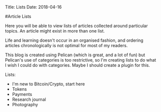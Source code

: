 Title: Lists
Date: 2018-04-16

#Article Lists

Here you will be able to view lists of articles collected around particular topics. 
An article might exist in more than one list.

Life and learning doesn't occur in an organised fashion, and ordering articles chronologically is not optimal for most of my readers.

This blog is created using Pelican (which is great, and a lot of fun) but Pelican's use of categories is too restrictive, so I'm creating lists to do what I wish I could do with categories. Maybe I should create a plugin for this. 

Lists:
- I'm new to Bitcoin/Crypto, start here
- Tokens
- Payments
- Research journal
- Photography
